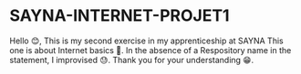 # SAYNA-INTERNET-PROJET1
Hello 😊, 
This is my second exercise in my apprenticeship at SAYNA 
This one is about Internet basics 🧱.
In the absence of a Respository name in the statement, I improvised 😓. 
Thank you for your understanding 😁. 
